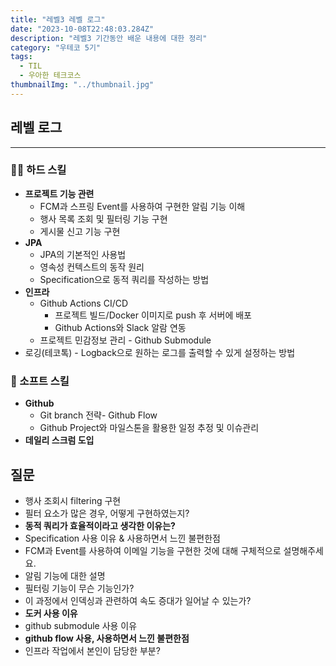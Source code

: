 ```yaml
---
title: "레벨3 레벨 로그"
date: "2023-10-08T22:48:03.284Z"
description: "레벨3 기간동안 배운 내용에 대한 정리"
category: "우테코 5기"
tags:
  - TIL
  - 우아한 테크코스
thumbnailImg: "../thumbnail.jpg"
---
```


## 레벨 로그
---

### 🧑‍💻 하드 스킬

- **프로젝트 기능 관련**
    - FCM과 스프링 Event를 사용하여 구현한 알림 기능 이해
    - 행사 목록 조회 및 필터링 기능 구현
    - 게시물 신고 기능 구현
- **JPA**
    - JPA의 기본적인 사용법
    - 영속성 컨텍스트의 동작 원리
    - Specification으로 동적 쿼리를 작성하는 방법
- **인프라**
    - Github Actions CI/CD
        - 프로젝트 빌드/Docker 이미지로 push 후 서버에 배포
        - Github Actions와 Slack 알람 연동
    - 프로젝트 민감정보 관리 - Github Submodule
- 로깅(테코톡) - Logback으로 원하는 로그를 출력할 수 있게 설정하는 방법

### 💬 소프트 스킬

- **Github**
    - Git branch 전략- Github Flow
    - Github Project와 마일스톤을 활용한 일정 추정 및 이슈관리
- **데일리 스크럼 도입**

## 질문

- 행사 조회시 filtering 구현
- 필터 요소가 많은 경우, 어떻게 구현하였는지?
- **동적 쿼리가 효율적이라고 생각한 이유는?**
- Specification 사용 이유 & 사용하면서 느낀 불편한점
- FCM과 Event를 사용하여 이메일 기능을 구현한 것에 대해 구체적으로 설명해주세요.
- 알림 기능에 대한 설명
- 필터링 기능이 무슨 기능인가?
- 이 과정에서 인덱싱과 관련하여 속도 증대가 일어날 수 있는가?
- **도커 사용 이유**
- github submodule 사용 이유
- **github flow 사용, 사용하면서 느낀 불편한점**
- 인프라 작업에서 본인이 담당한 부분?

